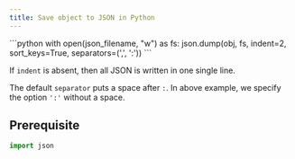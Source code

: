 ```yaml
---
title: Save object to JSON in Python
---
```


<div markdown="1" class="ans">
```python
with open(json_filename, "w") as fs:
    json.dump(obj, fs, indent=2, sort_keys=True, separators=(',', ':'))
```
</div>

If `indent` is absent, then all JSON is written in one single line.

The default `separator` puts a space after `:`. In above example, we specify the option `':'` without a space.

## Prerequisite

```python
import json
```
